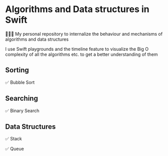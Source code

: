 # Algorithms and Data structures in Swift
👨🏻‍🏫 My personal repository to internalize the behaviour and mechanisms of algorithms and data structures

I use Swift playgrounds and the timeline feature to visualize the Big O complexity of all the algorithms etc. to get a better understanding of them

## Sorting

✅ Bubble Sort
 
## Searching

✅ Binary Search

## Data Structures 

✅ Stack

✅ Queue
